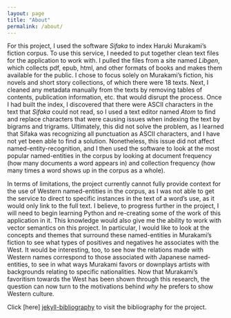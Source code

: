 ```yaml
---
layout: page
title: "About"
permalink: /about/
---
```


For this project, I used the software *Sifaka* to index Haruki Murakami’s fiction corpus. To use this service, I needed to put together clean text files for the application to work with. I pulled the files from a site named *Libgen*, which collects pdf, epub, html, and other formats of books and makes them available for the public. I chose to focus solely on Murakami’s fiction, his novels and short story collections, of which there were 18 texts. Next, I cleaned any metadata manually from the texts by removing tables of contents, publication information, etc. that would disrupt the process. Once I had built the index, I discovered that there were ASCII characters in the text that *Sifaka* could not read, so I used a text editor named *Atom* to find and replace characters that were causing issues when indexing the text by bigrams and trigrams. Ultimately, this did not solve the problem, as I learned that Sifaka was recognizing all punctuation as ASCII characters, and I have not yet been able to find a solution. Nonetheless, this issue did not affect named-entity-recognition, and I then used the software to look at the most popular named-entities in the corpus by looking at document frequency (how many documents a word appears in) and collection frequency (how many times a word shows up in the corpus as a whole). 

In terms of limitations, the project currently cannot fully provide context for the use of Western named-entities in the corpus, as I was not able to get the service to direct to specific instances in the text of a word’s use, as it would only link to the full text. I believe, to progress further in the project, I will need to begin learning Python and re-creating some of the work of this application in it. This knowledge would also give me the ability to work with vector semantics on this project. In particular, I would like to look at the concepts and themes that surround these named-entities in Murakami’s fiction to see what types of positives and negatives he associates with the West. It would be interesting, too, to see how the relations made with Western names correspond to those associated with Japanese named-entities, to see in what ways Murakami favors or downplays artists with backgrounds relating to specific nationalities. Now that Murakami’s favoritism towards the West has been shown through this research, the question can now turn to the motivations behind *why* he prefers to show Western culture. 


Click [here] [jekyll-bibliography] to visit the bibliography for the project. 

[jekyll-bibliography]: https://cvaughan12.github.io/cpvaughan7/bibliography/